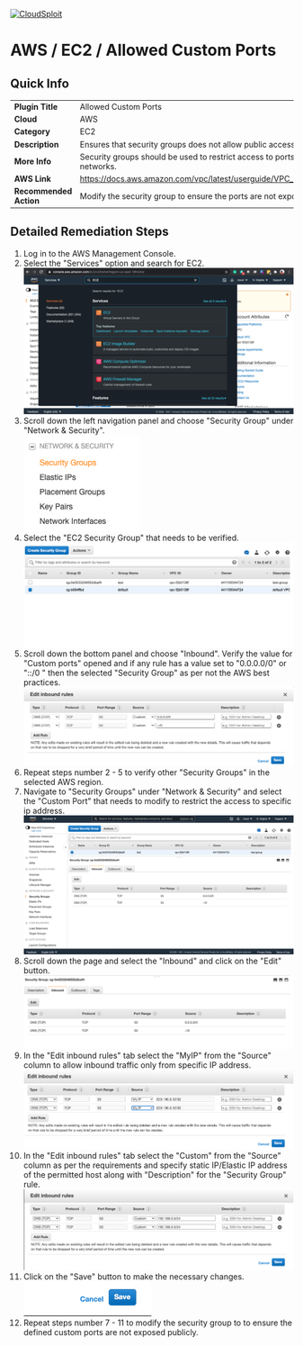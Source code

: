 [![CloudSploit](https://cloudsploit.com/img/logo-new-big-text-100.png "CloudSploit")](https://cloudsploit.com)

# AWS / EC2 / Allowed Custom Ports

## Quick Info

| | |
|-|-|
| **Plugin Title** | Allowed Custom Ports |
| **Cloud** | AWS |
| **Category** | EC2 |
| **Description** | Ensures that security groups does not allow public access to any port. |
| **More Info** | Security groups should be used to restrict access to ports from known networks. |
| **AWS Link** | https://docs.aws.amazon.com/vpc/latest/userguide/VPC_SecurityGroups.html |
| **Recommended Action** | Modify the security group to ensure the ports are not exposed publicly |

## Detailed Remediation Steps
1. Log in to the AWS Management Console.
2. Select the "Services" option and search for EC2. </br> <img src="/resources/aws/ec2/allowed-custom-ports/step2.png"/>
3. Scroll down the left navigation panel and choose "Security Group" under "Network & Security".</br> <img src="/resources/aws/ec2/allowed-custom-ports/step3.png"/>
4. Select the "EC2 Security Group" that needs to be verified. </br> <img src="/resources/aws/ec2/allowed-custom-ports/step4.png"/>
5. Scroll down the bottom panel and choose "Inbound". Verify the value for "Custom ports" opened and if any rule has a value set to "0.0.0.0/0" or "::/0 " then the selected "Security Group" as per not the AWS best practices.</br> <img src="/resources/aws/ec2/allowed-custom-ports/step5.png"/>
6. Repeat steps number 2 - 5 to verify other "Security Groups" in the selected AWS region.</br> 
7. Navigate to "Security Groups" under "Network & Security" and select the "Custom Port" that needs to modify to restrict the access to specific ip address. </br> <img src="/resources/aws/ec2/allowed-custom-ports/step7.png"/>
8. Scroll down the page and select the "Inbound" and click on the "Edit" button. </br> <img src="/resources/aws/ec2/allowed-custom-ports/step8.png"/>
9. In the "Edit inbound rules" tab select the "MyIP" from the "Source" column to allow inbound traffic only from specific IP address.</br> <img src="/resources/aws/ec2/allowed-custom-ports/step9.png"/>
10. In the "Edit inbound rules" tab select the "Custom" from the "Source" column as per the requirements and specify static IP/Elastic IP address of the permitted host along with "Description" for the "Security Group" rule. </br> <img src="/resources/aws/ec2/allowed-custom-ports/step10.png"/>
11. Click on the "Save" button to make the necessary changes. </br> <img src="/resources/aws/ec2/allowed-custom-ports/step11.png"/>
12. Repeat steps number 7 - 11 to modify the security group to to ensure the defined custom ports are not exposed publicly.</br>




